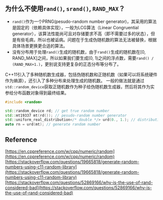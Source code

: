 ## 为什么不使用`rand()`, `srand()`, `RAND_MAX`？
- `rand()`作为一个PRNG(pesudo-random number generator)，其采用的算法是固定的（依赖具体实现），一般为LCG算法（Linear Congruential generator），该算法性能尚可且对存储要求不高（即不需要过多的状态），但是有些毛病，所以也被诟病。问题在于生成伪随机数的算法无法被替换，根据具体场景更换更合适的算法。
- 没有分布用于处理`rand()`生成的随机数，由于`rand()`生成的随机数在[0, RAND_MAX]之间，所以如果我们要生成[0, 1)之间的浮点数，需要`rand() / (RAND_MAX+1.)`，更别说支持更复杂的正态分布等分布了。

C++11引入了多种随机数生成器，包括伪随机数和正随机数（如果可以将系统硬件作为熵源），还引入了多种分布来处理生成的随机数。
一般的做法就是通过`std::random_device`获取正随机数作为种子给伪随机数生成器，然后将其作为实参给分布函数对象得到最终结果。
```cpp
#include <random>

std::random_device rd; // get true random number
std::mt19337 mt(rd()); // pesudo-random number generator
std::uniform_real_distribution</* double */> urd(0., 1.); // distribution
auto rn = urd(mt); // generate random number
```

## Reference
[https://en.cppreference.com/w/cpp/numeric/random](https://en.cppreference.com/w/cpp/numeric/random)
[https://stackoverflow.com/questions/19665818/generate-random-numbers-using-c11-random-library](https://stackoverflow.com/questions/19665818/generate-random-numbers-using-c11-random-library)[https://stackoverflow.com/questions/52869166/why-is-the-use-of-rand-considered-bad](https://stackoverflow.com/questions/52869166/why-is-the-use-of-rand-considered-bad)
